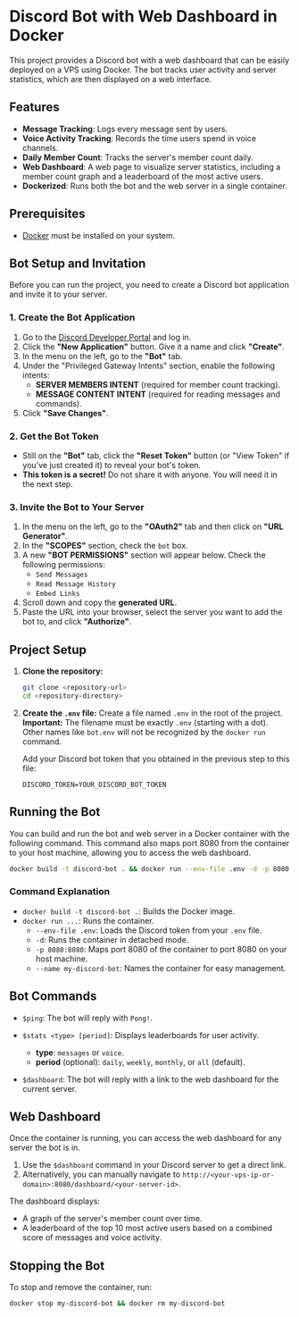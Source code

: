 # Discord Bot with Web Dashboard in Docker

This project provides a Discord bot with a web dashboard that can be easily deployed on a VPS using Docker. The bot tracks user activity and server statistics, which are then displayed on a web interface.

## Features

-   **Message Tracking**: Logs every message sent by users.
-   **Voice Activity Tracking**: Records the time users spend in voice channels.
-   **Daily Member Count**: Tracks the server's member count daily.
-   **Web Dashboard**: A web page to visualize server statistics, including a member count graph and a leaderboard of the most active users.
-   **Dockerized**: Runs both the bot and the web server in a single container.

## Prerequisites

-   [Docker](https://docs.docker.com/get-docker/) must be installed on your system.

## Bot Setup and Invitation

Before you can run the project, you need to create a Discord bot application and invite it to your server.

### 1. Create the Bot Application
1.  Go to the [Discord Developer Portal](https://discord.com/developers/applications) and log in.
2.  Click the **"New Application"** button. Give it a name and click **"Create"**.
3.  In the menu on the left, go to the **"Bot"** tab.
4.  Under the "Privileged Gateway Intents" section, enable the following intents:
    -   **SERVER MEMBERS INTENT** (required for member count tracking).
    -   **MESSAGE CONTENT INTENT** (required for reading messages and commands).
5.  Click **"Save Changes"**.

### 2. Get the Bot Token
-   Still on the **"Bot"** tab, click the **"Reset Token"** button (or "View Token" if you've just created it) to reveal your bot's token.
-   **This token is a secret!** Do not share it with anyone. You will need it in the next step.

### 3. Invite the Bot to Your Server
1.  In the menu on the left, go to the **"OAuth2"** tab and then click on **"URL Generator"**.
2.  In the **"SCOPES"** section, check the `bot` box.
3.  A new **"BOT PERMISSIONS"** section will appear below. Check the following permissions:
    -   `Send Messages`
    -   `Read Message History`
    -   `Embed Links`
4.  Scroll down and copy the **generated URL**.
5.  Paste the URL into your browser, select the server you want to add the bot to, and click **"Authorize"**.

## Project Setup

1.  **Clone the repository:**
    ```bash
    git clone <repository-url>
    cd <repository-directory>
    ```

2.  **Create the `.env` file:**
    Create a file named `.env` in the root of the project. **Important:** The filename must be exactly `.env` (starting with a dot). Other names like `bot.env` will not be recognized by the `docker run` command.

    Add your Discord bot token that you obtained in the previous step to this file:
    ```
    DISCORD_TOKEN=YOUR_DISCORD_BOT_TOKEN
    ```

## Running the Bot

You can build and run the bot and web server in a Docker container with the following command. This command also maps port 8080 from the container to your host machine, allowing you to access the web dashboard.

```bash
docker build -t discord-bot . && docker run --env-file .env -d -p 8080:8080 --name my-discord-bot discord-bot
```

### Command Explanation

-   `docker build -t discord-bot .`: Builds the Docker image.
-   `docker run ...`: Runs the container.
    -   `--env-file .env`: Loads the Discord token from your `.env` file.
    -   `-d`: Runs the container in detached mode.
    -   `-p 8080:8080`: Maps port 8080 of the container to port 8080 on your host machine.
    -   `--name my-discord-bot`: Names the container for easy management.

## Bot Commands

-   `$ping`: The bot will reply with `Pong!`.

-   `$stats <type> [period]`: Displays leaderboards for user activity.
    -   **type**: `messages` or `voice`.
    -   **period** (optional): `daily`, `weekly`, `monthly`, or `all` (default).

-   `$dashboard`: The bot will reply with a link to the web dashboard for the current server.

## Web Dashboard

Once the container is running, you can access the web dashboard for any server the bot is in.

1.  Use the `$dashboard` command in your Discord server to get a direct link.
2.  Alternatively, you can manually navigate to `http://<your-vps-ip-or-domain>:8080/dashboard/<your-server-id>`.

The dashboard displays:
-   A graph of the server's member count over time.
-   A leaderboard of the top 10 most active users based on a combined score of messages and voice activity.

## Stopping the Bot

To stop and remove the container, run:

```bash
docker stop my-discord-bot && docker rm my-discord-bot
```